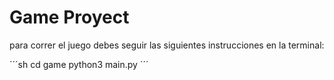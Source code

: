 # Game Proyect
para correr el juego debes seguir las siguientes instrucciones en la terminal:

´´´sh
cd game 
python3 main.py
´´´